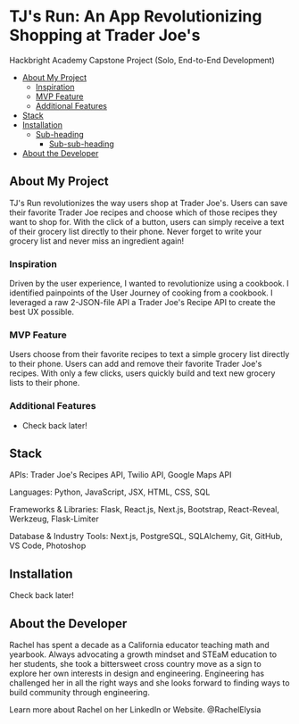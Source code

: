 # TJ's Run: An App Revolutionizing Shopping at Trader Joe's
Hackbright Academy Capstone Project (Solo, End-to-End Development)

- [About My Project](#heading)
  * [Inspiration](#sub-heading)
  * [MVP Feature](#sub-heading)
  * [Additional Features](#sub-heading)
- [Stack](#heading-1)
- [Installation](#heading-2)
  * [Sub-heading](#sub-heading-2)
    + [Sub-sub-heading](#sub-sub-heading-2)
- [About the Developer](#heading-2)
<!-- toc -->

## About My Project

TJ's Run revolutionizes the way users shop at Trader Joe's. Users can save their favorite Trader Joe recipes and choose which of those recipes they want to shop for. With the click of a button, users can simply receive a text of their grocery list directly to their phone. Never forget to write your grocery list and never miss an ingredient again!

### Inspiration

Driven by the user experience, I wanted to revolutionize using a cookbook. I identified painpoints of the User Journey of cooking from a cookbook. I leveraged a raw 2-JSON-file API a Trader Joe's Recipe API to create the best UX possible.

### MVP Feature

Users choose from their favorite recipes to text a simple grocery list directly to their phone. Users can add and remove their favorite Trader Joe's recipes. With only a few clicks, users quickly build and text new grocery lists to their phone.

### Additional Features

- Check back later!


## Stack


APIs: Trader Joe's Recipes API, Twilio API, Google Maps API

Languages: Python, JavaScript, JSX, HTML, CSS, SQL

Frameworks & Libraries: Flask, React.js, Next.js, Bootstrap, React-Reveal, Werkzeug, Flask-Limiter

Database & Industry Tools: Next.js, PostgreSQL, SQLAlchemy, Git, GitHub, VS Code, Photoshop

## Installation
Check back later!

## About the Developer

Rachel has spent a decade as a California educator teaching math
and yearbook. Always advocating a growth mindset and STEaM education to her students, she took a bittersweet cross country move as a sign to explore her own interests in design and engineering. Engineering has challenged her in all the right ways and she looks forward to finding ways to build community through engineering.

Learn more about Rachel on her LinkedIn or Website. @RachelElysia